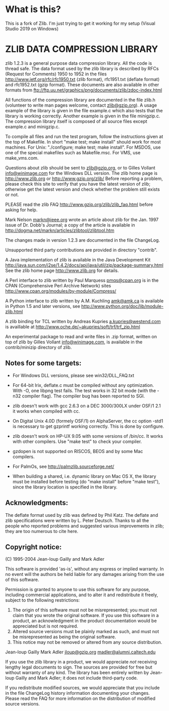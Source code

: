 # What is this?

This is a fork of Zlib. I'm just trying to get it working for my setup (Visual Studio 2019 on Windows)


# ZLIB DATA COMPRESSION LIBRARY

zlib 1.2.3 is a general purpose data compression library.  All the code is
thread safe.  The data format used by the zlib library is described by RFCs
(Request for Comments) 1950 to 1952 in the files
http://www.ietf.org/rfc/rfc1950.txt (zlib format), rfc1951.txt (deflate format)
and rfc1952.txt (gzip format). These documents are also available in other
formats from ftp://ftp.uu.net/graphics/png/documents/zlib/zdoc-index.html

All functions of the compression library are documented in the file zlib.h
(volunteer to write man pages welcome, contact zlib@gzip.org). A usage example
of the library is given in the file example.c which also tests that the library
is working correctly. Another example is given in the file minigzip.c. The
compression library itself is composed of all source files except example.c and
minigzip.c.

To compile all files and run the test program, follow the instructions given at
the top of Makefile. In short "make test; make install" should work for most
machines. For Unix: "./configure; make test; make install". For MSDOS, use one
of the special makefiles such as Makefile.msc. For VMS, use make_vms.com.

Questions about zlib should be sent to <zlib@gzip.org>, or to Gilles Vollant
<info@winimage.com> for the Windows DLL version. The zlib home page is
http://www.zlib.org or http://www.gzip.org/zlib/ Before reporting a problem,
please check this site to verify that you have the latest version of zlib;
otherwise get the latest version and check whether the problem still exists or
not.

PLEASE read the zlib FAQ http://www.gzip.org/zlib/zlib_faq.html before asking
for help.

Mark Nelson <markn@ieee.org> wrote an article about zlib for the Jan. 1997
issue of  Dr. Dobb's Journal; a copy of the article is available in
http://dogma.net/markn/articles/zlibtool/zlibtool.htm

The changes made in version 1.2.3 are documented in the file ChangeLog.

Unsupported third party contributions are provided in directory "contrib".

A Java implementation of zlib is available in the Java Development Kit
http://java.sun.com/j2se/1.4.2/docs/api/java/util/zip/package-summary.html
See the zlib home page http://www.zlib.org for details.

A Perl interface to zlib written by Paul Marquess <pmqs@cpan.org> is in the
CPAN (Comprehensive Perl Archive Network) sites
http://www.cpan.org/modules/by-module/Compress/

A Python interface to zlib written by A.M. Kuchling <amk@amk.ca> is
available in Python 1.5 and later versions, see
http://www.python.org/doc/lib/module-zlib.html

A zlib binding for TCL written by Andreas Kupries <a.kupries@westend.com> is
availlable at http://www.oche.de/~akupries/soft/trf/trf_zip.html

An experimental package to read and write files in .zip format, written on top
of zlib by Gilles Vollant <info@winimage.com>, is available in the
contrib/minizip directory of zlib.


## Notes for some targets:

- For Windows DLL versions, please see win32/DLL_FAQ.txt

- For 64-bit Irix, deflate.c must be compiled without any optimization. With
  -O, one libpng test fails. The test works in 32 bit mode (with the -n32
  compiler flag). The compiler bug has been reported to SGI.

- zlib doesn't work with gcc 2.6.3 on a DEC 3000/300LX under OSF/1 2.1 it works
  when compiled with cc.

- On Digital Unix 4.0D (formely OSF/1) on AlphaServer, the cc option -std1 is
  necessary to get gzprintf working correctly. This is done by configure.

- zlib doesn't work on HP-UX 9.05 with some versions of /bin/cc. It works with
  other compilers. Use "make test" to check your compiler.

- gzdopen is not supported on RISCOS, BEOS and by some Mac compilers.

- For PalmOs, see http://palmzlib.sourceforge.net/

- When building a shared, i.e. dynamic library on Mac OS X, the library must be
  installed before testing (do "make install" before "make test"), since the
  library location is specified in the library.


## Acknowledgments:

  The deflate format used by zlib was defined by Phil Katz. The deflate
  and zlib specifications were written by L. Peter Deutsch. Thanks to all the
  people who reported problems and suggested various improvements in zlib;
  they are too numerous to cite here.

## Copyright notice:

 (C) 1995-2004 Jean-loup Gailly and Mark Adler

  This software is provided 'as-is', without any express or implied
  warranty.  In no event will the authors be held liable for any damages
  arising from the use of this software.

  Permission is granted to anyone to use this software for any purpose,
  including commercial applications, and to alter it and redistribute it
  freely, subject to the following restrictions:

  1. The origin of this software must not be misrepresented; you must not
     claim that you wrote the original software. If you use this software
     in a product, an acknowledgment in the product documentation would be
     appreciated but is not required.
  2. Altered source versions must be plainly marked as such, and must not be
     misrepresented as being the original software.
  3. This notice may not be removed or altered from any source distribution.

  Jean-loup Gailly        Mark Adler
  jloup@gzip.org          madler@alumni.caltech.edu

If you use the zlib library in a product, we would appreciate *not*
receiving lengthy legal documents to sign. The sources are provided
for free but without warranty of any kind.  The library has been
entirely written by Jean-loup Gailly and Mark Adler; it does not
include third-party code.

If you redistribute modified sources, we would appreciate that you include
in the file ChangeLog history information documenting your changes. Please
read the FAQ for more information on the distribution of modified source
versions.
